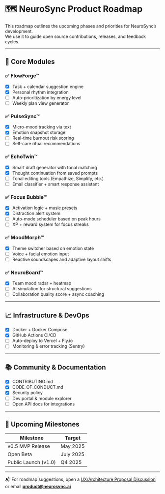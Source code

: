 # 🗺 NeuroSync Product Roadmap

This roadmap outlines the upcoming phases and priorities for NeuroSync’s development.  
We use it to guide open source contributions, releases, and feedback cycles.

---

## 🚀 Core Modules

### ✅ FlowForge™
- [x] Task + calendar suggestion engine
- [x] Personal rhythm integration
- [ ] Auto-prioritization by energy level
- [ ] Weekly plan view generator

### ✅ PulseSync™
- [x] Micro-mood tracking via text
- [x] Emotion snapshot storage
- [ ] Real-time burnout risk scoring
- [ ] Self-care ritual recommendations

### ✅ EchoTwin™
- [x] Smart draft generator with tonal matching
- [x] Thought continuation from saved prompts
- [ ] Tonal editing tools (Empathize, Simplify, etc.)
- [ ] Email classifier + smart response assistant

### ✅ Focus Bubble™
- [x] Activation logic + music presets
- [x] Distraction alert system
- [ ] Auto-mode scheduler based on peak hours
- [ ] XP + reward system for focus streaks

### ✅ MoodMorph™
- [x] Theme switcher based on emotion state
- [ ] Voice + facial emotion input
- [ ] Reactive soundscapes and adaptive layout shifts

### ✅ NeuroBoard™
- [x] Team mood radar + heatmap
- [ ] AI simulation for structural suggestions
- [ ] Collaboration quality score + async coaching

---

## 📈 Infrastructure & DevOps

- [x] Docker + Docker Compose
- [x] GitHub Actions CI/CD
- [ ] Auto-deploy to Vercel + Fly.io
- [ ] Monitoring & error tracking (Sentry)

---

## 📚 Community & Documentation

- [x] CONTRIBUTING.md
- [x] CODE_OF_CONDUCT.md
- [x] Security policy
- [ ] Dev portal & module explorer
- [ ] Open API docs for integrations

---

## 🧭 Upcoming Milestones

| Milestone             | Target        |
|-----------------------|---------------|
| v0.5 MVP Release      | May 2025      |
| Open Beta             | July 2025     |
| Public Launch (v1.0)  | Q4 2025       |

---

📬 For roadmap suggestions, open a [UX/Architecture Proposal Discussion](https://github.com/YOUR_ORG/NeuroSync/discussions) or email **product@neurosync.ai**
